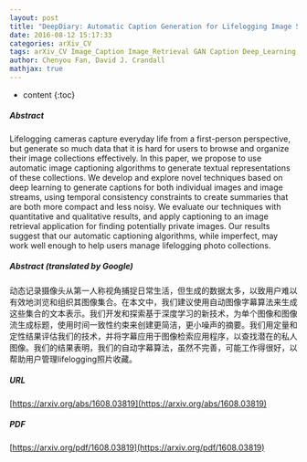 ```yaml
---
layout: post
title: "DeepDiary: Automatic Caption Generation for Lifelogging Image Streams"
date: 2016-08-12 15:17:33
categories: arXiv_CV
tags: arXiv_CV Image_Caption Image_Retrieval GAN Caption Deep_Learning Quantitative
author: Chenyou Fan, David J. Crandall
mathjax: true
---
```


* content
{:toc}

##### Abstract
Lifelogging cameras capture everyday life from a first-person perspective, but generate so much data that it is hard for users to browse and organize their image collections effectively. In this paper, we propose to use automatic image captioning algorithms to generate textual representations of these collections. We develop and explore novel techniques based on deep learning to generate captions for both individual images and image streams, using temporal consistency constraints to create summaries that are both more compact and less noisy. We evaluate our techniques with quantitative and qualitative results, and apply captioning to an image retrieval application for finding potentially private images. Our results suggest that our automatic captioning algorithms, while imperfect, may work well enough to help users manage lifelogging photo collections.

##### Abstract (translated by Google)
动态记录摄像头从第一人称视角捕捉日常生活，但生成的数据太多，以致用户难以有效地浏览和组织其图像集合。在本文中，我们建议使用自动图像字幕算法来生成这些集合的文本表示。我们开发和探索基于深度学习的新技术，为单个图像和图像流生成标题，使用时间一致性约束来创建更简洁，更小噪声的摘要。我们用定量和定性结果评估我们的技术，并将字幕应用于图像检索应用程序，以查找潜在的私人图像。我们的结果表明，我们的自动字幕算法，虽然不完善，可能工作得很好，以帮助用户管理lifelogging照片收藏。

##### URL
[https://arxiv.org/abs/1608.03819](https://arxiv.org/abs/1608.03819)

##### PDF
[https://arxiv.org/pdf/1608.03819](https://arxiv.org/pdf/1608.03819)

